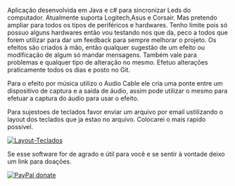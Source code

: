 Aplicação desenvolvida em Java e c# para sincronizar Leds do computador.
Atualmente suporta Logitech,Asus e Corsair. Mas pretendo ampliar para todos os tipos de periféricos e hardwares.
Tenho limite pois só possuo alguns hardwares então vou testando nos que da, peco a todos que forem utilizar para dar um feedback para sempre melhorar o projeto.
Os efeitos são criados à mão, então qualquer sugestão de um efeito ou modificação de algum só mandar mensagens.
Também vale para problemas e qualquer tipo de alteração no mesmo.
Efetuo alterações praticamente todos os dias e posto no Git.

Para o efeito por música utilizo o Audio Cable ele cria uma ponte entre um dispositivo de captura e a saída de áudio, assim pode utilizar o mesmo para efetuar a captura do áudio para usar o efeito.

Para sujestoes de teclados favor enviar um arquivo por email ustilizando o layout dos teclados que ja estao no arquivo. Colocarei o mais rapido possivel.

[![Layout-Teclados][keyboard-image]][keyboardLayout]

[keyboard-image]: https://th.bing.com/th/id/R20431164ccdfe2e5104f9165d542fb56?rik=LF7KyxkoRVfkYQ&pid=ImgRaw
[keyboardLayout]: https://docs.google.com/spreadsheets/d/e/2PACX-1vRkrwcBOyV_6KW-20UKZnFgUz6zyQKyBGo-aPcXbeu6Cum53GWpa-rGWPvJjr0SZH9DhjhLgKCBV6Yt/pubhtml#




Se esse software for de agrado e útil para você e se sentir à vontade deixo um link para doações.


[![PayPal donate][paypal-image]][paypal-url]



[paypal-image]: https://www.paypalobjects.com/pt_BR/BR/i/btn/btn_donateCC_LG.gif
[paypal-url]: https://www.paypal.com/donate?hosted_button_id=3XR95W3VCJCMY




